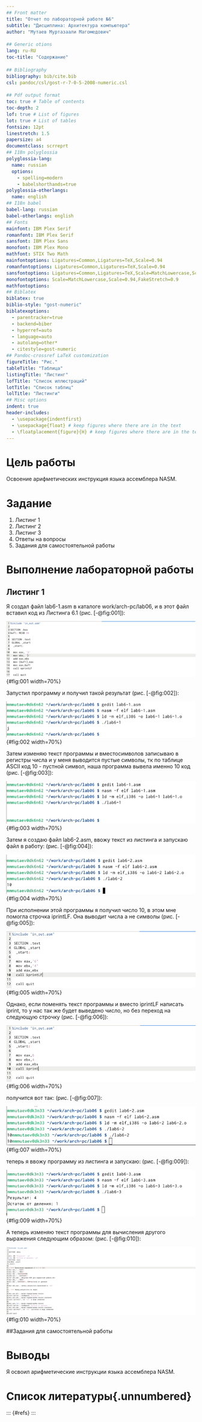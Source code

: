 ```yaml
---
## Front matter
title: "Отчет по лабораторной работе №6"
subtitle: "Дисциплина: Архитектура компьютера"
author: "Мутаев Муртазаали Магомедович"

## Generic otions
lang: ru-RU
toc-title: "Содержание"

## Bibliography
bibliography: bib/cite.bib
csl: pandoc/csl/gost-r-7-0-5-2008-numeric.csl

## Pdf output format
toc: true # Table of contents
toc-depth: 2
lof: true # List of figures
lot: true # List of tables
fontsize: 12pt
linestretch: 1.5
papersize: a4
documentclass: scrreprt
## I18n polyglossia
polyglossia-lang:
  name: russian
  options:
	- spelling=modern
	- babelshorthands=true
polyglossia-otherlangs:
  name: english
## I18n babel
babel-lang: russian
babel-otherlangs: english
## Fonts
mainfont: IBM Plex Serif
romanfont: IBM Plex Serif
sansfont: IBM Plex Sans
monofont: IBM Plex Mono
mathfont: STIX Two Math
mainfontoptions: Ligatures=Common,Ligatures=TeX,Scale=0.94
romanfontoptions: Ligatures=Common,Ligatures=TeX,Scale=0.94
sansfontoptions: Ligatures=Common,Ligatures=TeX,Scale=MatchLowercase,Scale=0.94
monofontoptions: Scale=MatchLowercase,Scale=0.94,FakeStretch=0.9
mathfontoptions:
## Biblatex
biblatex: true
biblio-style: "gost-numeric"
biblatexoptions:
  - parentracker=true
  - backend=biber
  - hyperref=auto
  - language=auto
  - autolang=other*
  - citestyle=gost-numeric
## Pandoc-crossref LaTeX customization
figureTitle: "Рис."
tableTitle: "Таблица"
listingTitle: "Листинг"
lofTitle: "Список иллюстраций"
lotTitle: "Список таблиц"
lolTitle: "Листинги"
## Misc options
indent: true
header-includes:
  - \usepackage{indentfirst}
  - \usepackage{float} # keep figures where there are in the text
  - \floatplacement{figure}{H} # keep figures where there are in the text
---
```


# Цель работы

Освоение арифметических инструкция языка ассемблера NASM.

# Задание

1. Листинг 1
1. Листинг 2
1. Листинг 3
1. Ответы на вопросы
1. Задания для самостоятельной работы

# Выполнение лабораторной работы

## Листинг 1

Я создал файл lab6-1.asm в каталоге work/arch-pc/lab06, и в этот файл вставил код из Листинга 6.1 (рис. [-@fig:001]):

![Листинг 6.1](image/1.png){#fig:001 width=70%}

Запустил программу и получил такой результат (рис. [-@fig:002]):

![Результат листинга 6.1](image/2.png){#fig:002 width=70%}

Затем изменяю текст программы и вместосимволов записываю в регистры числа и у меня выводится пустые символы, тк по таблице ASCII код 10 - пустной символ, наша программа вывела именно 10 код (рис. [-@fig:003]):

![Листинг 6.1](image/3.png){#fig:003 width=70%}

Затем я создаю файл lab6-2.asm, ввожу текст из листинга и запускаю файл в работу: (рис. [-@fig:004]):

![Листинг 6.1](image/4.png){#fig:004 width=70%}

При исполнении этой программы я получил число 10, в этом мне помогла строчка iprintLF. Она выводит числа а не символы (рис. [-@fig:005]):

![Листинг 6.1](image/5.png){#fig:005 width=70%}

Однако, если поменять текст программы и вместо iprintLF написать iprint, то у нас так же будет выведено число, но без переход на следующую строчку (рис. [-@fig:006]):

![Листинг 6.1](image/6.png){#fig:006 width=70%}

получится вот так: (рис. [-@fig:007]):

![Листинг 6.1](image/7.png){#fig:007 width=70%}

теперь я ввожу программу из листинга и запускаю: (рис. [-@fig:009]):

![запуск](image/9.png){#fig:009 width=70%}

А теперь изменяю текст программы для вычисления другого выражения следующим образом: (рис. [-@fig:010]):

![текст программы](image/10.png){#fig:010 width=70%}

##Задания для самостоятельной работы 



# Выводы

Я освоил арифметические инструкции языка ассемблера NASM.

# Список литературы{.unnumbered}

::: {#refs}
:::
